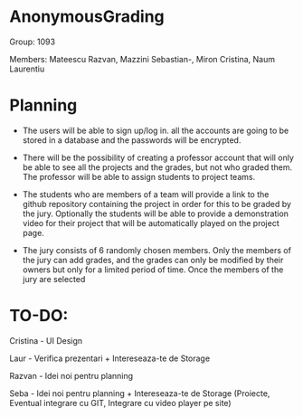# AnonymousGrading

Group: 1093

Members: Mateescu Razvan, Mazzini Sebastian-, Miron Cristina, Naum Laurentiu

# Planning
  - The users will be able to sign up/log in. all the accounts are going to be stored in a database and the passwords will be encrypted.
  
  - There will be the possibility of creating a professor account that will only be able to see all the projects and the grades, but not who graded them. The professor will be able to assign students to project teams.
  
  - The students who are members of a team will provide a link to the github repository containing the project in order for this to be graded by the jury. Optionally the students 
will be able to provide a demonstration video for their project that will be automatically played on the project page.

  - The jury consists of 6 randomly chosen members. Only the members of the jury can add grades, and the grades can only be modified by their owners but only 
for a limited period of time. Once the members of the jury are selected 

# TO-DO:

Cristina - UI Design

Laur - Verifica prezentari + Intereseaza-te de Storage

Razvan - Idei noi pentru planning

Seba - Idei noi pentru planning + Intereseaza-te de Storage (Proiecte, Eventual integrare cu GIT, Integrare cu video player pe site)

